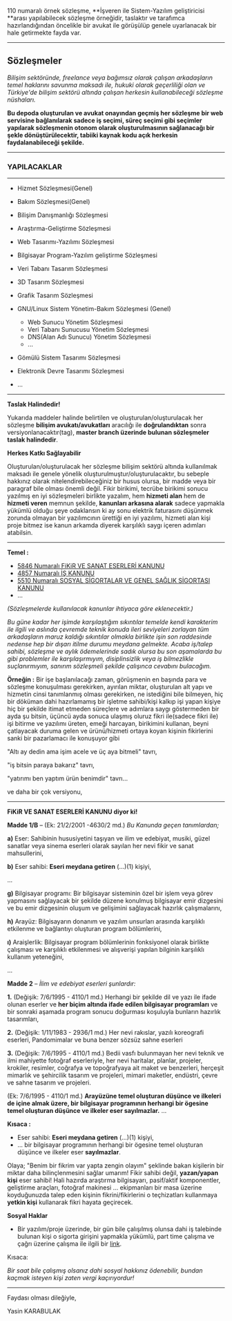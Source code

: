 110 numaralı örnek sözleşme, **İşveren ile Sistem-Yazılım geliştiricisi **arası yapılabilecek sözleşme örneğidir, taslaktır ve tarafımca hazırlandığından öncelikle bir avukat ile görüşülüp genele uyarlanacak bir hale getirmekte fayda var.

---

## Sözleşmeler

*Bilişim sektöründe, freelance veya bağımsız olarak çalışan arkadaşların temel haklarını savunma maksadı ile, hukuki olarak geçerliliği olan ve Türkiye'de bilişim sektörü altında çalışan herkesin kullanabileceği sözleşme nüshaları.*

**Bu depoda oluşturulan ve avukat onayından geçmiş her sözleşme bir web servisine bağlanılarak sadece iş seçimi, süreç seçimi gibi seçimler yapılarak sözleşmenin otonom olarak oluşturulmasının sağlanacağı bir şekle dönüştürülecektir, tabiiki kaynak kodu açık herkesin faydalanabileceği şekilde.**

---

### YAPILACAKLAR
---
- Hizmet Sözleşmesi(Genel)
- Bakım Sözleşmesi(Genel)
- Bilişim Danışmanlığı Sözleşmesi
- Araştırma-Geliştirme Sözleşmesi
- Web Tasarımı-Yazılımı Sözleşmesi
- Bilgisayar Program-Yazılım geliştirme Sözleşmesi
- Veri Tabanı Tasarım Sözleşmesi
- 3D Tasarım Sözleşmesi
- Grafik Tasarım Sözleşmesi
- GNU/Linux Sistem Yönetim-Bakım Sözleşmesi (Genel)
  - Web Sunucu Yönetim Sözleşmesi  
  - Veri Tabanı Sunucusu Yönetim Sözleşmesi  
  - DNS(Alan Adı Sunucu) Yönetim Sözleşmesi  
  - ...

- Gömülü Sistem Tasarımı Sözleşmesi
- Elektronik Devre Tasarımı Sözleşmesi
- ...

---

**Taslak Halindedir!**

Yukarıda maddeler halinde belirtilen ve oluşturulan/oluşturulacak her sözleşme **bilişim avukatı/avukatları** aracılığı ile **doğrulandıktan** sonra versiyonlanacaktır(tag), **master branch üzerinde bulunan sözleşmeler taslak halindedir**.

**Herkes Katkı Sağlayabilir**

Oluşturulan/oluşturulacak her sözleşme bilişim sektörü altında kullanılmak maksadı ile genele yönelik oluşturulmuştur/oluşturulacaktır, bu sebeple hakkınız olarak nitelendirebileceğiniz bir husus olursa, bir madde veya bir paragraf bile olması önemli değil. Fikir birikimi, tecrübe birikimi sonucu yazılmış en iyi sözleşmeleri birlikte yazalım, hem **hizmeti alan** hem de **hizmeti veren** memnun şekilde, **kanunları arkasına alarak** sadece yapmakla yükümlü olduğu şeye odaklansın ki ay sonu elektrik faturasını düşünmek zorunda olmayan bir yazılımcının ürettiği en iyi yazılımı, hizmeti alan kişi proje bitmez ise kanun arkamda diyerek karşılıklı saygı içeren adımları atabilsin.

---

**Temel :**
- [5846 Numaralı FiKiR VE SANAT ESERLERİ KANUNU](http://www.mevzuat.gov.tr/MevzuatMetin/1.3.5846.pdf)
- [4857 Numaralı İŞ KANUNU](http://www.mevzuat.gov.tr/MevzuatMetin/1.5.4857.pdf)
- [5510 Numaralı SOSYAL SİGORTALAR VE GENEL SAĞLIK SİGORTASI KANUNU](http://www.mevzuat.gov.tr/MevzuatMetin/1.5.5510.pdf)
- ...

*(Sözleşmelerde kullanılacak kanunlar ihtiyaca göre eklenecektir.)*


*Bu güne kadar her işimde karşılaştığım sıkıntılar temelde kendi karakterim ile ilgili ve aslında çevremde teknik konuda ileri seviyeleri zorlayan tüm arkadaşların maruz kaldığı sıkıntılar olmakla birlikte işin son raddesinde nedense hep bir dışarı itilme durumu meydana gelmekte. Acaba iş/talep sahibi, sözleşme ve aylık ödemelerinde sadık olursa bu son aşamalarda bu gibi problemler ile karşılaşırmıyım, disiplinsizlik veya iş bilmezlikle suçlanırmıyım, sanırım sözleşmeli şekilde çalışınca cevabını bulacağım.*

**Örneğin :** Bir işe başlanılacağı zaman, görüşmenin en başında para ve sözleşme konuşulması gerekirken, ayırılan miktar, oluşturulan alt yapı ve hizmetin cinsi tanımlanmış olması gerekirken, ne istediğini bile bilmeyen, hiç bir döküman dahi hazırlamamış bir işletme sahibi/kişi kalkıp işi yapan kişiye hiç bir şekilde itimat etmeden süreçlere ve adımlara saygı göstermeden bir ayda şu bitsin, üçüncü ayda sonuca ulaşmış oluruz fikri ile(sadece fikri ile) işi bitirme ve yazılımı üreten, emeği harcayan, birikimini kullanan, beyni çatlayacak duruma gelen ve ürünü/hizmeti ortaya koyan kişinin fikirlerini sanki bir pazarlamacı ile konuşuyor gibi 

"Altı ay dedin ama işim acele ve üç aya bitmeli" tavrı,

"iş bitsin paraya bakarız" tavrı,

"yatırımı ben yaptım ürün benimdir" tavrı... 

ve daha bir çok versiyonu,

---

**FiKiR VE SANAT ESERLERİ KANUNU diyor ki!**

**Madde 1/B** – (Ek: 21/2/2001 -4630/2 md.)
*Bu Kanunda geçen tanımlardan;*

**a)** Eser: Sahibinin hususiyetini taşıyan ve ilim ve edebiyat, musiki, güzel sanatlar veya sinema eserleri olarak sayılan her nevi fikir ve sanat mahsullerini,

**b)** Eser sahibi: **Eseri meydana getiren** (…)(1) kişiyi,

...

**g)** Bilgisayar programı: Bir bilgisayar sisteminin özel bir işlem veya görev yapmasını sağlayacak bir şekilde düzene konulmuş bilgisayar emir dizgesini ve bu emir dizgesinin oluşum ve gelişimini sağlayacak hazırlık çalışmalarını,

**h)** Arayüz: Bilgisayarın donanım ve yazılım unsurları arasında karşılıklı etkilenme ve bağlantıyı oluşturan program bölümlerini,

**ı)** Araişlerlik: Bilgisayar program bölümlerinin fonksiyonel olarak birlikte çalışması ve karşılıklı etkilenmesi ve alışverişi yapılan bilginin karşılıklı kullanım yeteneğini,

...

**Madde 2** – *İlim ve edebiyat eserleri şunlardır:*

**1.** (Değişik: 7/6/1995 - 4110/1 md.) Herhangi bir şekilde dil ve yazı ile ifade olunan eserler ve **her biçim altında ifade edilen bilgisayar programları** ve bir sonraki aşamada program sonucu doğurması koşuluyla bunların hazırlık tasarımları,

**2.** (Değişik: 1/11/1983 - 2936/1 md.) Her nevi rakıslar, yazılı koreografi eserleri, Pandomimalar ve buna benzer sözsüz sahne eserleri

**3.** (Değişik: 7/6/1995 - 4110/1 md.) Bedii vasfı bulunmayan her nevi teknik ve ilmi mahiyette fotoğraf eserleriyle, her nevi haritalar, planlar, projeler, krokiler, resimler, coğrafya ve topoğrafyaya ait maket ve benzerleri, herçeşit mimarlık ve şehircilik tasarım ve projeleri, mimari maketler, endüstri, çevre ve sahne tasarım ve projeleri.

(Ek: 7/6/1995 - 4110/1 md.) **Arayüzüne temel oluşturan düşünce ve ilkeleri de içine almak üzere, bir bilgisayar programının herhangi bir ögesine temel oluşturan düşünce ve ilkeler eser sayılmazlar.**
...


**Kısaca :**

- Eser sahibi: **Eseri meydana getiren** (…)(1) kişiyi,
- ... bir bilgisayar programının herhangi bir ögesine temel oluşturan düşünce ve ilkeler eser **sayılmazlar**.

Olaya; "Benim bir fikrim var yapta zengin olayım" şeklinde bakan kişilerin bir miktar daha bilinçlenmesini sağlar umarım! Fikir sahibi değil, **yazan/yapan kişi** eser sahibi! Hali hazırda araştırma bilgisayarı, pasif/aktif komponentler, geliştirme araçları, fotoğraf makinesi ... ekipmanları bir masa üzerine koyduğunuzda talep eden kişinin fikrini/fikirlerini o teçhizatları kullanmaya **yetkin kişi** kullanarak fikri hayata geçirecek.

**Sosyal Haklar**

-  Bir yazılım/proje üzerinde, bir gün bile çalışılmış olunsa dahi iş talebinde bulunan kişi o sigorta girişini yapmakla yükümlü, part time çalışma ve çağrı üzerine çalışma ile ilgili bir [link](http://www.isvesosyalguvenlik.com/sigortalilik-acisindan-kismi-sureli-part-time-calisma-cagri-uzerine-calisma-ve-sgkya-bildirim/).

Kısaca:

*Bir saat bile çalışmış olsanız dahi sosyal hakkınız ödenebilir, bundan kaçmak isteyen kişi zaten vergi kaçırıyordur!*

---

Faydası olması dileğiyle,

Yasin KARABULAK
